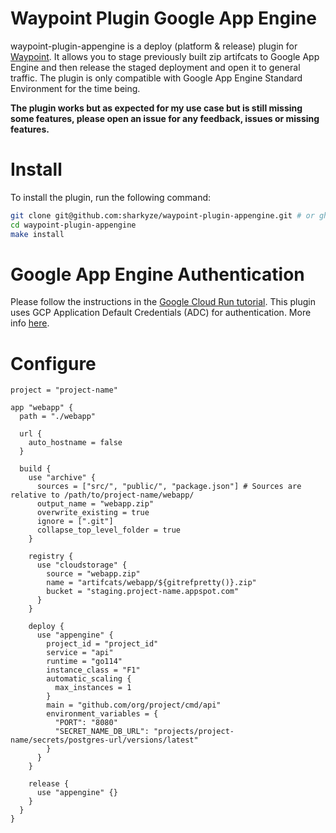 # Waypoint Plugin Google App Engine

waypoint-plugin-appengine is a deploy (platform & release) plugin for [Waypoint](https://github.com/hashicorp/waypoint). 
It allows you to stage previously built zip artifcats to Google App Engine and then release the staged deployment and open it to general traffic.
The plugin is only compatible with Google App Engine Standard Environment for the time being.

**The plugin works but as expected for my use case but is still missing some features, please open an issue for any feedback, issues or missing features.**

# Install
To install the plugin, run the following command:

````bash
git clone git@github.com:sharkyze/waypoint-plugin-appengine.git # or gh repo clone sharkyze/waypoint-plugin-appengine
cd waypoint-plugin-appengine
make install
````

# Google App Engine Authentication
Please follow the instructions in the [Google Cloud Run tutorial](https://learn.hashicorp.com/tutorials/waypoint/google-cloud-run?in=waypoint/deploy-google-cloud#authenticate-to-google-cloud).
This plugin uses GCP Application Default Credentials (ADC) for authentication. More info [here](https://cloud.google.com/docs/authentication/production).

# Configure
```hcl
project = "project-name"

app "webapp" {
  path = "./webapp"
  
  url {
    auto_hostname = false
  }

  build {
    use "archive" {
      sources = ["src/", "public/", "package.json"] # Sources are relative to /path/to/project-name/webapp/
      output_name = "webapp.zip"
      overwrite_existing = true
      ignore = [".git"]
      collapse_top_level_folder = true
    }

    registry {
      use "cloudstorage" {
        source = "webapp.zip"
        name = "artifcats/webapp/${gitrefpretty()}.zip"
        bucket = "staging.project-name.appspot.com"
      }
    }

    deploy {
      use "appengine" {
        project_id = "project_id"
        service = "api"
        runtime = "go114"
        instance_class = "F1"
        automatic_scaling {
          max_instances = 1
        }
        main = "github.com/org/project/cmd/api"
        environment_variables = {
          "PORT": "8080"
          "SECRET_NAME_DB_URL": "projects/project-name/secrets/postgres-url/versions/latest"
        }
      }
    }
    
    release {
      use "appengine" {}
    }
  }
}
```
